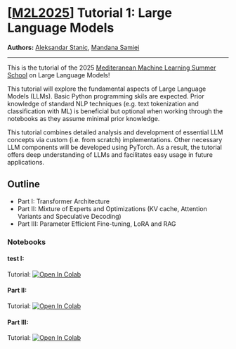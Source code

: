 # [[M2L2025](https://www.m2lschool.org/home)] Tutorial 1: Large Language Models

**Authors:** [Aleksandar Stanic](https://astanic.github.io/), [Mandana Samiei](https://mandanasmi.github.io/)

--- 
This is the tutorial of the 2025 [Mediteranean Machine Learning Summer School](https://www.m2lschool.org) on Large Language Models!

This tutorial will explore the fundamental aspects of Large Language Models (LLMs). Basic Python programming skils are expected. Prior knowledge of standard NLP techniques (e.g. text tokenization and classification with ML) is beneficial but optional when working through the notebooks as they assume minimal prior knowledge.

This tutorial combines detailed analysis and development of essential LLM concepts via custom (i.e. from scratch) implementations. Other necessary LLM components will be developed using PyTorch. As a result, the tutorial offers deep understanding of LLMs and facilitates easy usage in future applications.

## Outline

* Part I: Transformer Architecture
* Part II: Mixture of Experts and Optimizations (KV cache, Attention Variants and Speculative Decoding)
* Part III: Parameter Efficient Fine-tuning, LoRA and RAG


### Notebooks



#### test I: 
Tutorial: [![Open In 
Colab](https://colab.research.google.com/assets/colab-badge.svg)](https://colab.research.google.com/github/M2Lschool/tutorials2025/blob/master/1_llm/part1_EXERCISES.ipynb)


#### Part II: 
Tutorial: [![Open In 
Colab](https://colab.research.google.com/assets/colab-badge.svg)](part2_EXERCISES.ipynb)


#### Part III: 
Tutorial: [![Open In 
Colab](https://colab.research.google.com/assets/colab-badge.svg)](part3_EXERCISES.ipynb)

